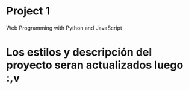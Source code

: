 # Project 1

Web Programming with Python and JavaScript

# Los estilos y descripción del proyecto seran actualizados luego :,v
